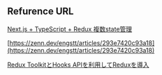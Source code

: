 ## Refurence URL

[Next.js + TypeScript + Redux 複数state管理](https://zenn.dev/highgrenade/scraps/2dedebfae21358)

[https://zenn.dev/engstt/articles/293e7420c93a18](https://zenn.dev/engstt/articles/293e7420c93a18)

[Redux ToolkitとHooks APIを利用してReduxを導入](https://wakuwakubank.com/posts/757-react-redux-toolkit-hooks/)

